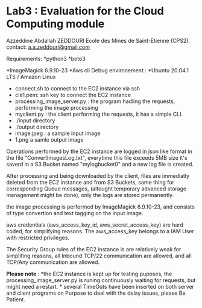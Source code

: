 # Lab3 : Evaluation for the Cloud Computing module
Azzeddine Abdallah ZEDDOURI
Ecole des Mines de Saint-Etienne (CPS2).
contact: a.a.zeddouri@gmail.com


Requirements: 
  *python3
  *boto3
  
  *ImageMagick 6.9.10-23
  *Aws cli
Debug environement :
*Ubuntu 20.04.1 LTS / Amazon Linux 

* connect.sh to connect to the EC2 instance via ssh
* cle1.pem: ssh key to connect the EC2 instance
* processing_image_server.py : the program hadling the requests, performing the image processing
* myclient.py : the client performing the requests, it has  a simple CLI.
* ./input directory
* ./output directory
* image.jpeg : a sample input image
* 1.png a samle output image

Operations performed by the EC2 instance are logged in json like format in the file 
"ConvertImagesLog.txt", everytime this file exceeds 5MB size it's saverd in a S3 Bucket named "mylogbucket0"
and a new log file is created.

After processing and being downloaded by the client, files are immediatly deleted from the EC2 instance and from S3 Buckets, 
same thing for corresponding Queue messages, (altought temporary advanced storage management might be done),
only the logs are stored permanently.

the image processing is performed by ImageMagick 6.9.10-23, and consists of type 
convertion and text tagging on the input image.

aws credentials (aws_access_key_id, aws_secret_access_key) are hard coded, for simplifying reasons.
The aws_access_key belongs to a IAM User with restricted privileges.

The Security Group rules of the EC2 instance is are relatively weak for simplifing reasons, all Inbound TCP/22 communication are allowed,
and all TCP/Any communication are allowed.

**Please note** : *the EC2 instance is kept up for testing puposes, the processing_image_server.py is runing continuously waiting for requests, 
                but might need a restart.
              * several TimeOuts have been inserted on both server and client programs on Purpose to deal with the delay issues, please Be Patient.
              

